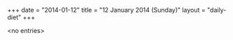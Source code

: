 +++
date = "2014-01-12"
title = "12 January 2014 (Sunday)"
layout = "daily-diet"
+++

\<no entries\>